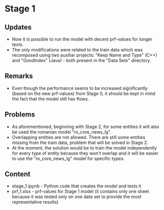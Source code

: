# Stage 1
## Updates
* Now it is possible to run the model with decent prf-values for longer texts.
* The only modifications were related to the train data which was recomposed using two auxiliar projects: "Keep Name and Type" (C++) and "GoodIndex" (Java) - both present in the "Data Sets" directory.
## Remarks
* Even though the performance seems to be increased significantly (based on the new prf-values) from Stage 0, it should be kept in mind the fact that the model still has flows.
## Problems
* As aforementioned, beginning with Stage 2, for some entities it will also be used the romanian model "ro_core_news_lg".
* Overlapping entities are not allowed. There are still some entities missing from the train data, problem that will be solved in Stage 2.
* At the moment, the solution would be to train the model independently for every type of entity because they won't overlap and it will be easier to use the "ro_core_news_lg" model for specific types.
## Content
* stage_1.ipynb - Python code that creates the model and tests it
* prf_1.xlsx - prf-values for Stage 1 model (it contains only one sheet because it was tested only on one data set to provide the most representative results)
